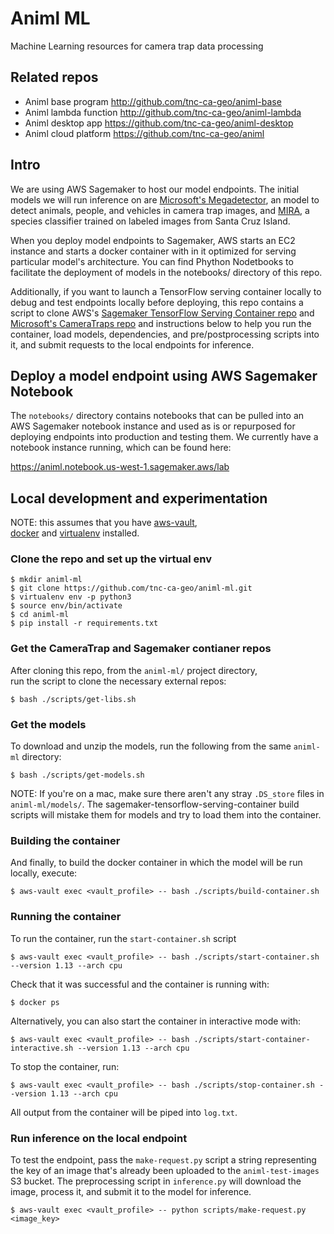 # Animl ML
Machine Learning resources for camera trap data processing

## Related repos
- Animl base program      http://github.com/tnc-ca-geo/animl-base
- Animl lambda function   http://github.com/tnc-ca-geo/animl-lambda
- Animl desktop app       https://github.com/tnc-ca-geo/animl-desktop
- Animl cloud platform    https://github.com/tnc-ca-geo/animl

## Intro

We are using AWS Sagemaker to host our model endpoints. The initial models
we will run inference on are 
[Microsoft's Megadetector](https://github.com/microsoft/CameraTraps/blob/master/megadetector.md),
an model to detect animals, people, and vehicles in camera trap images, and 
[MIRA](https://github.com/tnc-ca-geo/mira), a species classifier trained on 
labeled images from Santa Cruz Island.

When you deploy model endpoints to Sagemaker, AWS starts an EC2 instance and 
starts a docker container with in it optimized for serving particular model's 
architecture. You can find Phython Nodetbooks to facilitate the deployment of 
models in the notebooks/ directory of this repo.

Additionally, if you want to launch a TensorFlow serving container locally 
to debug and test endpoints locally before deploying, this repo contains a 
script to clone AWS's 
[Sagemaker TensorFlow Serving Container repo](https://github.com/aws/sagemaker-tensorflow-serving-container/) 
and [Microsoft's CameraTraps repo](https://github.com/microsoft/CameraTraps) 
and instructions below to help you run the container, load models, dependencies, 
and pre/postprocessing scripts into it, and submit requests to the local 
endpoints for inference.

## Deploy a model endpoint using AWS Sagemaker Notebook
The ```notebooks/``` directory contains notebooks that can be pulled into an 
AWS Sagemaker notebook instance and used as is or repurposed for deploying 
endpoints into production and testing them. We currently have a notebook 
instance running, which can be found here: 

https://animl.notebook.us-west-1.sagemaker.aws/lab

## Local development and experimentation

NOTE: this assumes that you have 
[aws-vault](https://github.com/99designs/aws-vault),  
[docker](https://docs.docker.com/docker-for-mac/install/) and 
[virtualenv](https://virtualenv.pypa.io/en/latest/) installed.

### Clone the repo and set up the virtual env
```
$ mkdir animl-ml
$ git clone https://github.com/tnc-ca-geo/animl-ml.git
$ virtualenv env -p python3
$ source env/bin/activate
$ cd animl-ml
$ pip install -r requirements.txt
```

### Get the CameraTrap and Sagemaker contianer repos
After cloning this repo, from the ```animl-ml/``` project directory,  
run the script to clone the necessary external repos:
```
$ bash ./scripts/get-libs.sh
```

### Get the models
To download and unzip the models, run the following from 
the same ```animl-ml``` directory:
```
$ bash ./scripts/get-models.sh
```
NOTE: If you're on a mac, make sure there aren't any stray ```.DS_store``` 
files in ```animl-ml/models/```. The sagemaker-tensorflow-serving-container 
build scripts will mistake them for models and try to load them into the 
container. 

### Building the container
And finally, to build the docker container in which the model will be run 
locally, execute:
```
$ aws-vault exec <vault_profile> -- bash ./scripts/build-container.sh
```

### Running the container
To run the container, run the ```start-container.sh``` script

```
$ aws-vault exec <vault_profile> -- bash ./scripts/start-container.sh --version 1.13 --arch cpu
```

Check that it was successful and the container is running with:
```
$ docker ps
``` 

Alternatively, you can also start the container in interactive mode with:
```
$ aws-vault exec <vault_profile> -- bash ./scripts/start-container-interactive.sh --version 1.13 --arch cpu
```

To stop the container, run:
```
$ aws-vault exec <vault_profile> -- bash ./scripts/stop-container.sh --version 1.13 --arch cpu
```

All output from the container will be piped into ```log.txt```.

### Run inference on the local endpoint
To test the endpoint, pass the ```make-request.py``` script a string representing 
the key of an image that's already been uploaded to the ```animl-test-images``` S3 bucket. 
The preprocessing script in ```inference.py``` will download the image, process 
it, and submit it to the model for inference.

```
$ aws-vault exec <vault_profile> -- python scripts/make-request.py  <image_key>
```